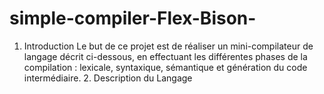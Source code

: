 # simple-compiler-Flex-Bison-
1. Introduction Le but de ce projet est de réaliser un mini-compilateur de langage décrit ci-dessous, en effectuant les différentes phases de la compilation : lexicale, syntaxique, sémantique et génération du code intermédiaire. 2. Description du Langage
